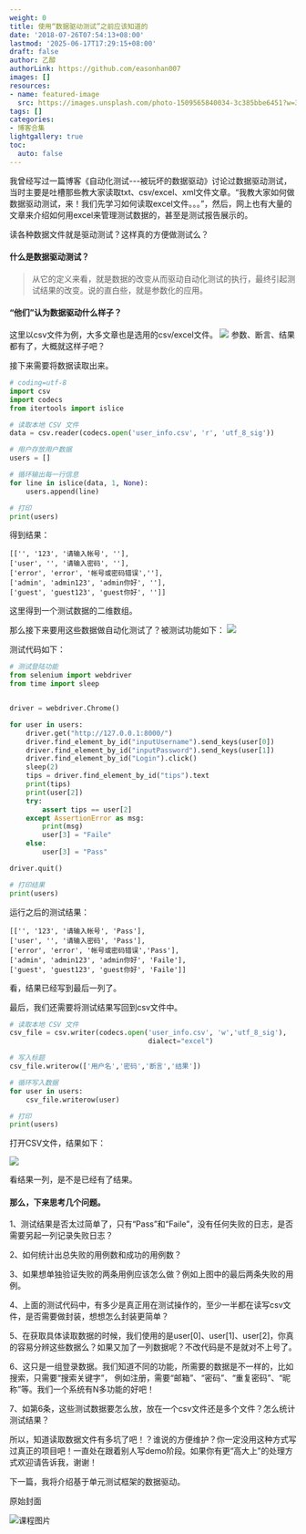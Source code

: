 ```yaml
---
weight: 0
title: 使用“数据驱动测试”之前应该知道的
date: '2018-07-26T07:54:13+08:00'
lastmod: '2025-06-17T17:29:15+08:00'
draft: false
author: 乙醇
authorLink: https://github.com/easonhan007
images: []
resources:
- name: featured-image
  src: https://images.unsplash.com/photo-1509565840034-3c385bbe6451?w=300
tags: []
categories:
- 博客合集
lightgallery: true
toc:
  auto: false
---
```




我曾经写过一篇博客《自动化测试---被玩坏的数据驱动》讨论过数据驱动测试，当时主要是吐槽那些教大家读取txt、csv/excel、xml文件文章。“我教大家如何做数据驱动测试，来！我们先学习如何读取excel文件。。。”，然后，网上也有大量的文章来介绍如何用excel来管理测试数据的，甚至是测试报告展示的。

读各种数据文件就是驱动测试？这样真的方便做测试么？

#### 什么是数据驱动测试？

> 从它的定义来看，就是数据的改变从而驱动自动化测试的执行，最终引起测试结果的改变。说的直白些，就是参数化的应用。

#### “他们”认为数据驱动什么样子？

这里以csv文件为例，大多文章也是选用的csv/excel文件。
![](http://img.testclass.net/tc_tes_driver_1.png)
参数、断言、结果都有了，大概就这样子吧？

接下来需要将数据读取出来。
```python
# coding=utf-8
import csv
import codecs
from itertools import islice

# 读取本地 CSV 文件
data = csv.reader(codecs.open('user_info.csv', 'r', 'utf_8_sig'))

# 用户存放用户数据
users = []

# 循环输出每一行信息
for line in islice(data, 1, None):
    users.append(line)

# 打印
print(users)
```

得到结果：
``` 
[['', '123', '请输入帐号', ''],
['user', '', '请输入密码', ''],
['error', 'error', '帐号或密码错误',''],
['admin', 'admin123', 'admin你好', ''],
['guest', 'guest123', 'guest你好', '']]
```

这里得到一个测试数据的二维数组。

那么接下来要用这些数据做自动化测试了？被测试功能如下：
![](http://img.testclass.net/tc_tes_driver_2.png)

测试代码如下：

```python
# 测试登陆功能
from selenium import webdriver
from time import sleep


driver = webdriver.Chrome()

for user in users:
    driver.get("http://127.0.0.1:8000/")
    driver.find_element_by_id("inputUsername").send_keys(user[0])
    driver.find_element_by_id("inputPassword").send_keys(user[1])
    driver.find_element_by_id("Login").click()
    sleep(2)    
    tips = driver.find_element_by_id("tips").text
    print(tips)
    print(user[2])
    try:
        assert tips == user[2]
    except AssertionError as msg:
        print(msg)
        user[3] = "Faile"
    else:
        user[3] = "Pass"

driver.quit()

# 打印结果
print(users)

```
运行之后的测试结果：

```
[['', '123', '请输入帐号', 'Pass'],
['user', '', '请输入密码', 'Pass'],
['error', 'error', '帐号或密码错误','Pass'],
['admin', 'admin123', 'admin你好', 'Faile'],
['guest', 'guest123', 'guest你好', 'Faile']]
```

看，结果已经写到最后一列了。

最后，我们还需要将测试结果写回到csv文件中。

```python
# 读取本地 CSV 文件
csv_file = csv.writer(codecs.open('user_info.csv', 'w','utf_8_sig'), 
                                  dialect="excel")

# 写入标题
csv_file.writerow(['用户名','密码','断言','结果'])

# 循环写入数据
for user in users:
    csv_file.writerow(user)

# 打印
print(users)
```

打开CSV文件，结果如下：

![](http://img.testclass.net/tc_tes_driver_3.png)

看结果一列，是不是已经有了结果。

#### 那么，下来思考几个问题。

1、测试结果是否太过简单了，只有“Pass”和“Faile”，没有任何失败的日志，是否需要另起一列记录失败日志？

2、如何统计出总失败的用例数和成功的用例数？

3、如果想单独验证失败的两条用例应该怎么做？例如上图中的最后两条失败的用例。

4、上面的测试代码中，有多少是真正用在测试操作的，至少一半都在读写csv文件，是否需要做封装，想想怎么封装更简单？

5、在获取具体读取数据的时候，我们使用的是user[0]、user[1]、user[2]，你真的容易分辨这些数据么？如果又加了一列数据呢？不改代码是不是就对不上号了。

6、这只是一组登录数据。我们知道不同的功能，所需要的数据是不一样的，比如搜索，只需要“搜索关键字”， 例如注册，需要“邮箱”、“密码”、“重复密码”、“昵称”等。我们一个系统有N多功能的好吧！

7、如第6条，这些测试数据要怎么放，放在一个csv文件还是多个文件？怎么统计测试结果？

所以，知道读取数据文件有多坑了吧！？谁说的方便维护？你一定没用这种方式写过真正的项目吧！一直处在跟着别人写demo阶段。如果你有更“高大上”的处理方式欢迎请告诉我，谢谢！

下一篇，我将介绍基于单元测试框架的数据驱动。



原始封面

![课程图片](https://images.unsplash.com/photo-1509565840034-3c385bbe6451?w=300)

